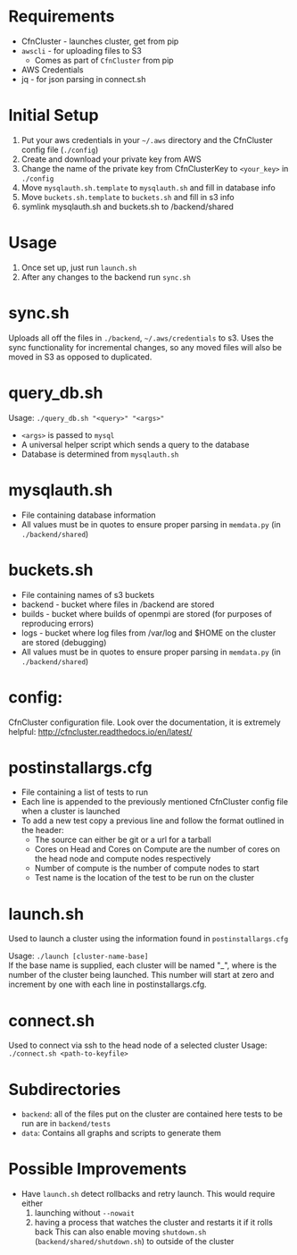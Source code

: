 # Requirements

* CfnCluster - launches cluster, get from pip
* `awscli` - for uploading files to S3
  * Comes as part of `CfnCluster` from pip
* AWS Credentials
* jq - for json parsing in connect.sh

# Initial Setup

1. Put your aws credentials in your `~/.aws` directory and the
   CfnCluster config file (`./config`)
1. Create and download your private key from AWS
1. Change the name of the private key from CfnClusterKey to `<your_key>`
   in `./config`
1. Move `mysqlauth.sh.template` to `mysqlauth.sh` and fill in database info
1. Move `buckets.sh.template` to `buckets.sh` and fill in s3 info
1. symlink mysqlauth.sh and buckets.sh to /backend/shared

# Usage

1. Once set up, just run `launch.sh`
1. After any changes to the backend run `sync.sh`

# sync.sh

Uploads all off the files in `./backend`, `~/.aws/credentials` to s3.
Uses the sync functionality for incremental changes, so any moved
files will also be moved in S3 as opposed to duplicated.

# query_db.sh

Usage: `./query_db.sh "<query>" "<args>"`

* `<args>` is passed to `mysql`
* A universal helper script which sends a query to the database
* Database is determined from `mysqlauth.sh`

# mysqlauth.sh

* File containing database information
* All values must be in quotes to ensure proper parsing
  in `memdata.py` (in `./backend/shared`)

# buckets.sh

* File containing names of s3 buckets
* backend - bucket where files in /backend are stored
* builds - bucket where builds of openmpi are stored (for purposes of reproducing errors)
* logs - bucket where log files from /var/log and $HOME on the cluster are stored (debugging)
* All values must be in quotes to ensure proper parsing
  in `memdata.py` (in `./backend/shared`)
  
# config:

CfnCluster configuration file.
Look over the documentation, it is extremely helpful:
http://cfncluster.readthedocs.io/en/latest/

# postinstallargs.cfg

* File containing a list of tests to run
* Each line is appended to the previously mentioned CfnCluster
  config file when a cluster is launched
* To add a new test copy a previous line and follow the format outlined
  in the header:
  * The source can either be git or a url for a tarball
  * Cores on Head and Cores on Compute are the number of cores on
    the head node and compute nodes respectively
  * Number of compute is the number of compute nodes to start
  * Test name is the location of the test to be run on the cluster

# launch.sh

Used to launch a cluster using the information found in
`postinstallargs.cfg`

Usage: `./launch [cluster-name-base]`  
If the base name is supplied, each cluster will be named "<cluster-name-base>_<count>", where <count> is the number of the cluster being launched. This number will start at zero and increment by one with each line in postinstallargs.cfg.

# connect.sh
Used to connect via ssh to the head node of a selected cluster
Usage: `./connect.sh <path-to-keyfile>`

# Subdirectories

* `backend`: all of the files put on the cluster are contained here
  tests to be run are in `backend/tests`
* `data`: Contains all graphs and scripts to generate them

# Possible Improvements

* Have `launch.sh` detect rollbacks and retry launch.  This would
  require either
  1. launching without `--nowait`
  1. having a process that watches the cluster and restarts it if it
     rolls back This can also enable moving `shutdown.sh`
     (`backend/shared/shutdown.sh`) to outside of the cluster
